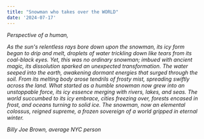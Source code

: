 ```yaml
---
title: "Snowman who takes over the WORLD"
date: '2024-07-17'
---
```


*Perspective of a human,*

*As the sun's relentless rays bore down upon the snowman, its icy form began to drip and melt, droplets of water trickling down like tears from its coal-black eyes. Yet, this was no ordinary snowman; imbued with ancient magic, its dissolution sparked an unexpected transformation. The water seeped into the earth, awakening dormant energies that surged through the soil. From its melting body arose tendrils of frosty mist, spreading swiftly across the land. What started as a humble snowman now grew into an unstoppable force, its icy essence merging with rivers, lakes, and seas. The world succumbed to its icy embrace, cities freezing over, forests encased in frost, and oceans turning to solid ice. The snowman, now an elemental colossus, reigned supreme, a frozen sovereign of a world gripped in eternal winter.*

*Billy Joe Brown, average NYC person*